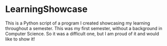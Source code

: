 # LearningShowcase
This is a Python script of a program I created showcasing my learning throughout a semester. This was my first semester, without a background in Computer Science. So it was a difficult one, but I am proud of it and would like to show it!
